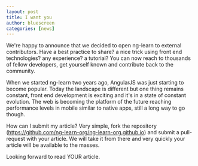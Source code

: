 ```yaml
---
layout: post
title: I want you
author: bluescreen
categories: [news]
---
```


We're happy to announce that we decided to open ng-learn to external contributors. Have a best practice to share? a nice trick using front end technologies? any experience? a tutorial? You can now reach to thousands of fellow developers, get yourself known and contribute back to the community.

When we started ng-learn two years ago, AngularJS was just starting to become popular. Today the landscape is different but one thing remains constant, front end development is exciting and it's in a state of constant evolution. The web is becoming the platform of the future reaching performance levels in mobile similar to native apps, still a long way to go though.

How can I submit my article? Very simple, fork the repository (https://github.com/ng-learn-org/ng-learn-org.github.io) and submit a pull-request with your article. We will take it from there and very quickly your article will be available to the masses.

Looking forward to read YOUR article.